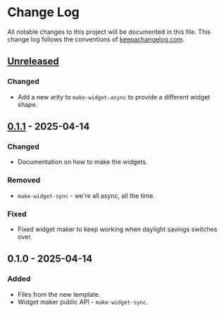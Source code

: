 # Change Log
All notable changes to this project will be documented in this file. This change log follows the conventions of [keepachangelog.com](http://keepachangelog.com/).

## [Unreleased]
### Changed
- Add a new arity to `make-widget-async` to provide a different widget shape.

## [0.1.1] - 2025-04-14
### Changed
- Documentation on how to make the widgets.

### Removed
- `make-widget-sync` - we're all async, all the time.

### Fixed
- Fixed widget maker to keep working when daylight savings switches over.

## 0.1.0 - 2025-04-14
### Added
- Files from the new template.
- Widget maker public API - `make-widget-sync`.

[Unreleased]: https://sourcehost.site/your-name/bench/compare/0.1.1...HEAD
[0.1.1]: https://sourcehost.site/your-name/bench/compare/0.1.0...0.1.1
